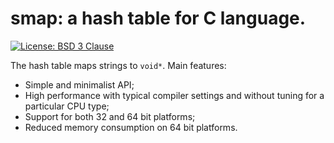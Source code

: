 # smap: a hash table for C language.

[![License: BSD 3 Clause](https://img.shields.io/badge/License-BSD_3--Clause-yellow.svg)](https://opensource.org/licenses/BSD-3-Clause)

The hash table maps strings to `void*`. Main features:
* Simple and minimalist API;
* High performance with typical compiler settings and without tuning for a particular CPU type;
* Support for both 32 and 64 bit platforms;
* Reduced memory consumption on 64 bit platforms.
